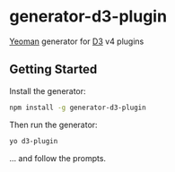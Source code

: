 # generator-d3-plugin

[Yeoman](http://yeoman.io) generator for [D3](https://d3js.org/) v4 plugins

## Getting Started

Install the generator:

```bash
npm install -g generator-d3-plugin
```

Then run the generator:

```bash
yo d3-plugin
```

... and follow the prompts.
